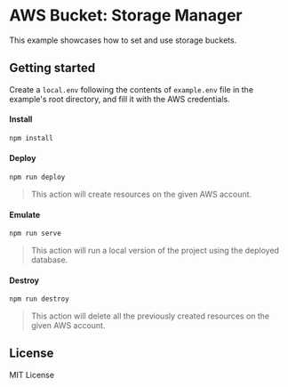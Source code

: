 # AWS Bucket: Storage Manager

This example showcases how to set and use storage buckets.

## Getting started

Create a `local.env` following the contents of `example.env` file in the example's root directory, and fill it with the AWS credentials.

#### Install

```sh
npm install
```

#### Deploy

```sh
npm run deploy
```

> This action will create resources on the given AWS account.

#### Emulate

```sh
npm run serve
```

> This action will run a local version of the project using the deployed database.

#### Destroy

```sh
npm run destroy
```

> This action will delete all the previously created resources on the given AWS account.

## License

MIT License
